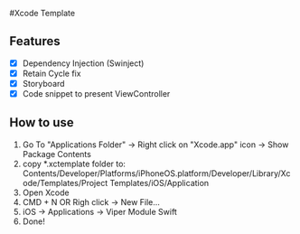 
#Xcode Template

## Features

- [x] Dependency Injection (Swinject)
- [x] Retain Cycle fix
- [x] Storyboard
- [x] Code snippet to present ViewController 

## How to use

1. Go To "Applications Folder" -> Right click on "Xcode.app" icon -> Show Package Contents
2. copy *.xctemplate folder to: Contents/Developer/Platforms/iPhoneOS.platform/Developer/Library/Xcode/Templates/Project Templates/iOS/Application
3. Open Xcode
4. CMD + N OR Righ click -> New File...
5. iOS -> Applications -> Viper Module Swift
6. Done!

